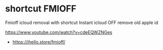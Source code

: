 # shortcut FMIOFF
Fmioff icloud removal with shortcut 
Instant icloud OFF remove old apple id

https://www.youtube.com/watch?v=cdeEQWZNGes

- https://ihello.store/fmioff/
